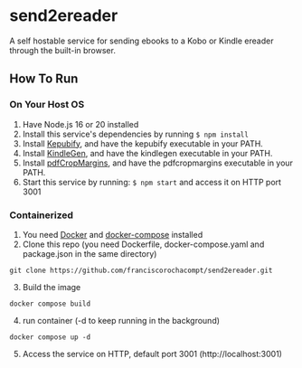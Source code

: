 # send2ereader

A self hostable service for sending ebooks to a Kobo or Kindle ereader through the built-in browser.

## How To Run

### On Your Host OS

1. Have Node.js 16 or 20 installed
2. Install this service's dependencies by running `$ npm install`
3. Install [Kepubify](https://github.com/pgaskin/kepubify), and have the kepubify executable in your PATH.
4. Install [KindleGen](http://web.archive.org/web/*/http://kindlegen.s3.amazonaws.com/kindlegen*), and have the kindlegen executable in your PATH.
5. Install [pdfCropMargins](https://github.com/abarker/pdfCropMargins), and have the pdfcropmargins executable in your PATH.
6. Start this service by running: `$ npm start` and access it on HTTP port 3001

### Containerized
1. You need [Docker](https://www.docker.com/) and [docker-compose](https://docs.docker.com/compose/) installed
2. Clone this repo (you need Dockerfile, docker-compose.yaml and package.json in the same directory)
```
git clone https://github.com/franciscorochacompt/send2ereader.git
```
3. Build the image
```
docker compose build
```
4. run container (-d to keep running in the background)
```
docker compose up -d
```
5. Access the service on HTTP, default port 3001 (http://localhost:3001)
